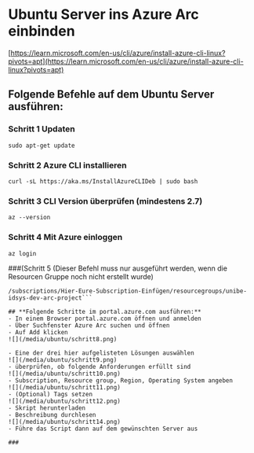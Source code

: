 # Ubuntu Server ins Azure Arc einbinden

[https://learn.microsoft.com/en-us/cli/azure/install-azure-cli-linux?pivots=apt](https://learn.microsoft.com/en-us/cli/azure/install-azure-cli-linux?pivots=apt)

## **Folgende Befehle auf dem Ubuntu Server ausführen:**

### Schritt 1 Updaten

```sudo apt-get update```

### Schritt 2 Azure CLI installieren

```curl -sL https://aka.ms/InstallAzureCLIDeb | sudo bash```

### Schritt 3 CLI Version überprüfen (mindestens 2.7)

```az --version```

### Schritt 4 Mit Azure einloggen

```az login```

###(Schritt 5 (Dieser Befehl muss nur ausgeführt werden, wenn die Resourcen Gruppe noch nicht erstellt wurde)

```az ad sp create-for-rbac -n "http://example.com" --role contributor --scopes 
/subscriptions/Hier-Eure-Subscription-Einfügen/resourcegroups/unibe-idsys-dev-arc-project```

## **Folgende Schritte im portal.azure.com ausführen:**
- In einem Browser portal.azure.com öffnen und anmelden
- Über Suchfenster Azure Arc suchen und öffnen
- Auf Add klicken
![](/media/ubuntu/schritt8.png)

- Eine der drei hier aufgelisteten Lösungen auswählen
![](/media/ubuntu/schritt9.png)
- überprüfen, ob folgende Anforderungen erfüllt sind
![](/media/ubuntu/schritt10.png)
- Subscription, Resource group, Region, Operating System angeben
![](/media/ubuntu/schritt11.png)
- (Optional) Tags setzen
![](/media/ubuntu/schritt12.png)
- Skript herunterladen
- Beschreibung durchlesen
![](/media/ubuntu/schritt14.png)
- Führe das Script dann auf dem gewünschten Server aus

###
